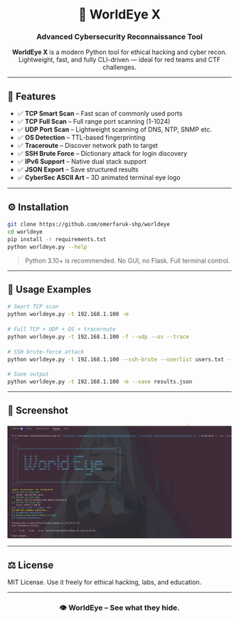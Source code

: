 <h1 align="center">🧿 WorldEye X</h1>
<h3 align="center">Advanced Cybersecurity Reconnaissance Tool</h3>

<p align="center">
<b>WorldEye X</b> is a modern Python tool for ethical hacking and cyber recon.<br>
Lightweight, fast, and fully CLI-driven — ideal for red teams and CTF challenges. 
</p>

---

## 🚀 Features

- ✅ **TCP Smart Scan** – Fast scan of commonly used ports  
- ✅ **TCP Full Scan** – Full range port scanning (1-1024)  
- ✅ **UDP Port Scan** – Lightweight scanning of DNS, NTP, SNMP etc.  
- ✅ **OS Detection** – TTL-based fingerprinting  
- ✅ **Traceroute** – Discover network path to target  
- ✅ **SSH Brute Force** – Dictionary attack for login discovery  
- ✅ **IPv6 Support** – Native dual stack support  
- ✅ **JSON Export** – Save structured results  
- ✅ **CyberSec ASCII Art** – 3D animated terminal eye logo  

---

## ⚙️ Installation

```bash
git clone https://github.com/omerfaruk-shp/worldeye
cd worldeye
pip install -r requirements.txt
python worldeye.py --help
```

> Python 3.10+ is recommended. No GUI, no Flask. Full terminal control.

---

## 🧪 Usage Examples

```bash
# Smart TCP scan
python worldeye.py -t 192.168.1.100 -m

# Full TCP + UDP + OS + traceroute
python worldeye.py -t 192.168.1.100 -f --udp --os --trace

# SSH brute-force attack
python worldeye.py -t 192.168.1.100 --ssh-brute --userlist users.txt --passlist passwords.txt

# Save output
python worldeye.py -t 192.168.1.100 -m --save results.json
```

---

## 📸 Screenshot

<p align="center">
  <img src="https://raw.githubusercontent.com/omerfaruk-shp/worldeye/main/demo.png" width="700">
</p>

---

## ⚖️ License

MIT License. Use it freely for ethical hacking, labs, and education.

---

<h3 align="center">👁️ WorldEye – See what they hide.</h3>
